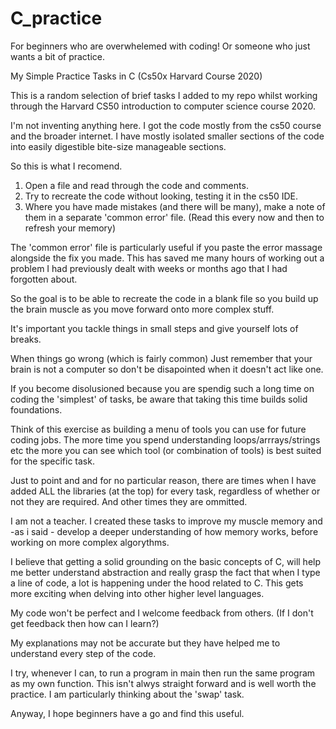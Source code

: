 # C_practice

For beginners who are overwhelemed with coding! Or someone who just wants a bit of practice.

My Simple Practice Tasks in C (Cs50x Harvard Course 2020)

This is a random selection of brief tasks I added to my repo whilst working through the Harvard CS50 introduction to computer science course 2020.

I'm not inventing anything here. I got the code mostly from the cs50 course and the broader internet. I have mostly isolated smaller sections of the code into easily digestible bite-size manageable sections.

So this is what I recomend. 
1) Open a file and read through the code and comments. 
2) Try to recreate the code without looking, testing it in the cs50 IDE.
3) Where you have made mistakes (and there will be many), make a note of them in a separate 'common error' file. (Read this every now and then to refresh your memory)

The 'common error' file is particularly useful if you paste the error massage alongside the fix you made. This has saved me many hours of working out a problem I had previously dealt with weeks or months ago that I had forgotten about.


So the goal is to be able to recreate the code in a blank file so you build up the brain muscle as you move forward onto more complex stuff. 

It's important you tackle things in small steps and give yourself lots of breaks.

When things go wrong (which is fairly common) Just remember that your brain is not a computer so don't be disapointed when it doesn't act like one.

If you become disolusioned because you are spendig such a long time on coding the 'simplest' of tasks, be aware that taking this time builds solid foundations.

Think of this exercise as building a menu of tools you can use for future coding jobs. The more time you spend understanding loops/arrrays/strings etc the more you can see which tool (or combination of tools) is best suited for the specific task.

Just to point and and for no particular reason, there are times when I have added ALL the libraries (at the top) for every task, regardless of whether or not they are required. And other times they are ommitted.

I am not a teacher. I created these tasks to improve my muscle memory and -as i said - develop a deeper understanding of how memory works, before working on more complex algorythms.

I believe that getting a solid grounding on the basic concepts of C, will help me better understand abstraction and really grasp the fact that when I type a line of code, a lot is happening under the hood related to C. This gets more exciting when delving into other higher level languages.

My code won't be perfect and I welcome feedback from others. (If I don't get feedback then how can I learn?)

My explanations may not be accurate but they have helped me to understand every step of the code.

I try, whenever I can, to run a program in main then run the same program as my own function. This isn't alwys straight forward and is well worth the practice. I am particularly thinking about the 'swap' task.

Anyway, I hope beginners have a go and find this useful.
